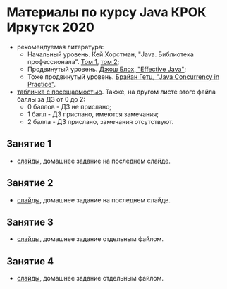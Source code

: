 # Материалы по курсу Java КРОК Иркутск 2020

- рекомендуемая литература:
  - Начальный уровень. Кей Хорстман, "Java. Библиотека профессионала". [Том 1](https://www.ozon.ru/context/detail/id/150586176/), [том 2](https://www.ozon.ru/context/detail/id/165524775);
  - Продвинутый уровень. [Джош Блох, "Effective Java"](https://www.ozon.ru/context/detail/id/148627191/);
  - Тоже продвинутый уровень. [Брайан Гетц, "Java Concurrency in Practice"](https://www.amazon.com/Java-Concurrency-Practice-Brian-Goetz/dp/0321349601).
- [табличка с посещаемостью](https://docs.google.com/spreadsheets/d/1cJg1O73Z7qoQOxvhc52P-mZY-JDIzWQNgs1Hp8MxqA4/edit?usp=sharing). Также, на другом листе этого файла баллы за ДЗ от 0 до 2:
  - 0 баллов - ДЗ не прислано;
  - 1 балл   - ДЗ прислано, имеются замечания;
  - 2 балла  - ДЗ прислано, замечания отсутствуют.

## Занятие 1
- [слайды](https://github.com/CROC-Java-School-2020-Irkutsk/lessons/blob/main/slides/%20%D0%97%D0%B0%D0%BD%D1%8F%D1%82%D0%B8%D0%B5%201.pptx), домашнее задание на последнем слайде.
## Занятие 2
- [слайды](https://github.com/CROC-Java-School-2020-Irkutsk/lessons/blob/main/slides/%20%D0%97%D0%B0%D0%BD%D1%8F%D1%82%D0%B8%D0%B5%202.pptx), домашнее задание на последнем слайде.
## Занятие 3
- [слайды](https://github.com/CROC-Java-School-2020-Irkutsk/lessons/blob/main/slides/%D0%97%D0%B0%D0%BD%D1%8F%D1%82%D0%B8%D0%B5%203), домашнее задание отдельным файлом.
## Занятие 4
- [слайды](https://github.com/CROC-Java-School-2020-Irkutsk/lessons/blob/main/slides/%D0%97%D0%B0%D0%BD%D1%8F%D1%82%D0%B8%D0%B5%204), домашнее задание отдельным файлом.

